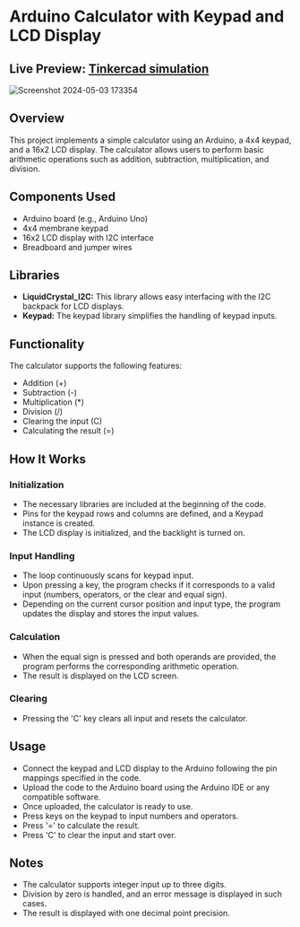# Arduino Calculator with Keypad and LCD Display
## Live Preview: [Tinkercad simulation](https://www.tinkercad.com/things/cg71L9BXYzw-calculator?sharecode=8GIsgzeH8243MdvWXv1_LWUI52EgQwZqfvHf4XdYYgo)
![Screenshot 2024-05-03 173354](https://github.com/JuliaMaxx/arduino_calculator/assets/121096183/122d29d1-e9d0-4128-b505-b04633ac99f9)

## Overview
This project implements a simple calculator using an Arduino, a 4x4 keypad, and a 16x2 LCD display. The calculator allows users to perform basic arithmetic operations such as addition, subtraction, multiplication, and division.

## Components Used
- Arduino board (e.g., Arduino Uno)
- 4x4 membrane keypad
- 16x2 LCD display with I2C interface
- Breadboard and jumper wires

## Libraries
- **LiquidCrystal_I2C:** This library allows easy interfacing with the I2C backpack for LCD displays.
- **Keypad:** The keypad library simplifies the handling of keypad inputs.

## Functionality
The calculator supports the following features:
- Addition (+)
- Subtraction (-)
- Multiplication (*)
- Division (/)
- Clearing the input (C)
- Calculating the result (=)

## How It Works
### Initialization
- The necessary libraries are included at the beginning of the code.
- Pins for the keypad rows and columns are defined, and a Keypad instance is created.
- The LCD display is initialized, and the backlight is turned on.

### Input Handling
- The loop continuously scans for keypad input.
- Upon pressing a key, the program checks if it corresponds to a valid input (numbers, operators, or the clear and equal sign).
- Depending on the current cursor position and input type, the program updates the display and stores the input values.

### Calculation
- When the equal sign is pressed and both operands are provided, the program performs the corresponding arithmetic operation.
- The result is displayed on the LCD screen.

### Clearing
- Pressing the 'C' key clears all input and resets the calculator.

## Usage
- Connect the keypad and LCD display to the Arduino following the pin mappings specified in the code.
- Upload the code to the Arduino board using the Arduino IDE or any compatible software.
- Once uploaded, the calculator is ready to use.
- Press keys on the keypad to input numbers and operators.
- Press '=' to calculate the result.
- Press 'C' to clear the input and start over.

## Notes
- The calculator supports integer input up to three digits.
- Division by zero is handled, and an error message is displayed in such cases.
- The result is displayed with one decimal point precision.
